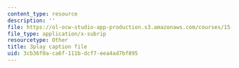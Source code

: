 ```yaml
---
content_type: resource
description: ''
file: https://ol-ocw-studio-app-production.s3.amazonaws.com/courses/15-s21-nuts-and-bolts-of-business-plans-january-iap-2014/3cb36f0aca6f111bdcf7eea4ad7bf895_sfYD3LX-Rgw.srt
file_type: application/x-subrip
resourcetype: Other
title: 3play caption file
uid: 3cb36f0a-ca6f-111b-dcf7-eea4ad7bf895
---
```

